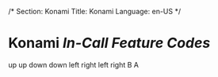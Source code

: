 /*
Section: Konami
Title: Konami
Language: en-US
*/

# Konami *In-Call Feature Codes*
up up down down left right left right B A
